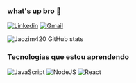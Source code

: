 
### what's up bro 🤙

[![Linkedin](https://img.shields.io/badge/LinkedIn-0077B5?style=for-the-badge&logo=linkedin&logoColor=white)](https://www.linkedin.com/in/jo%C3%A3o-vitor-soares-pru%C3%AAza-b00329238/)
[![Gmail](https://img.shields.io/badge/Gmail-D14836?style=for-the-badge&logo=gmail&logoColor=white)](https://mail.google.com/mail/u/0/?tab=rm&ogbl#inbox)

![Jaozim420 GitHub stats](https://github-readme-stats.vercel.app/api?username=Jaozim420&show_icons=true&theme=dracula)

### Tecnologias que estou aprendendo
![JavaScript](https://img.shields.io/badge/javascript-%23323330.svg?style=for-the-badge&logo=javascript&logoColor=%23F7DF1E) 
![NodeJS](https://img.shields.io/badge/node.js-6DA55F?style=for-the-badge&logo=node.js&logoColor=white)
![React](https://img.shields.io/badge/react-%2320232a.svg?style=for-the-badge&logo=react&logoColor=%2361DAFB)




